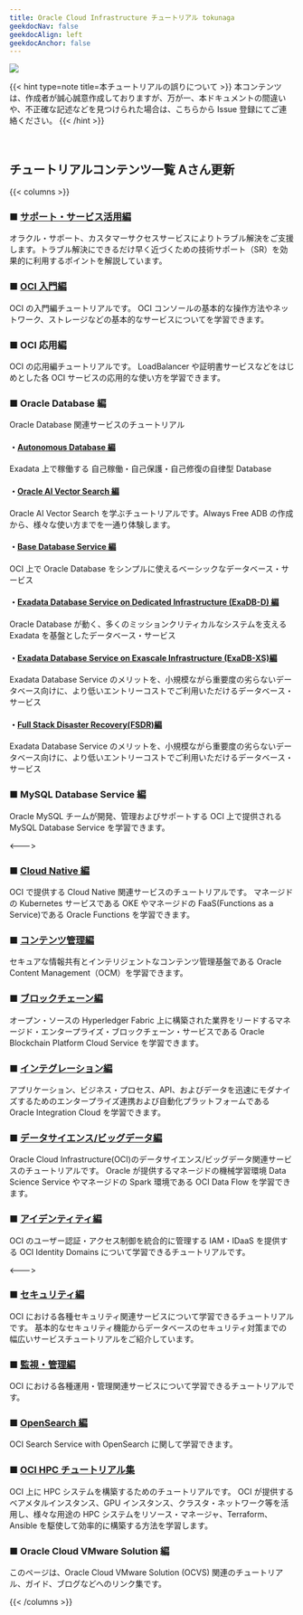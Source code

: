 ```yaml
---
title: Oracle Cloud Infrastructure チュートリアル tokunaga
geekdocNav: false
geekdocAlign: left
geekdocAnchor: false
---
```


![](images/hero.png)

{{< hint type=note title=本チュートリアルの誤りについて >}}
本コンテンツは、作成者が誠心誠意作成しておりますが、万が一、本ドキュメントの間違いや、不正確な記述などを見つけられた場合は、こちらから Issue 登録にてご連絡ください。
{{< /hint >}}

<br>

## チュートリアルコンテンツ一覧 Aさん更新

{{< columns >}}

### ■ [サポート・サービス活用編](./support-service)

オラクル・サポート、カスタマーサクセスサービスによりトラブル解決をご支援します。トラブル解決にできるだけ早く近づくための技術サポート（SR）を効果的に利用するポイントを解説しています。

### ■ [OCI 入門編](./beginners)

OCI の入門編チュートリアルです。
OCI コンソールの基本的な操作方法やネットワーク、ストレージなどの基本的なサービスについてを学習できます。

### ■ OCI 応用編

OCI の応用編チュートリアルです。
LoadBalancer や証明書サービスなどをはじめとした各 OCI サービスの応用的な使い方を学習できます。

### ■ Oracle Database 編

Oracle Database 関連サービスのチュートリアル

#### ・[Autonomous Database 編](./adb)

Exadata 上で稼働する 自己稼働・自己保護・自己修復の自律型 Database

#### ・[Oracle AI Vector Search 編](./ai-vector-search)

Oracle AI Vector Search を学ぶチュートリアルです。Always Free ADB の作成から、様々な使い方までを一通り体験します。

#### ・[Base Database Service 編](./basedb)

OCI 上で Oracle Database をシンプルに使えるベーシックなデータベース・サービス

#### ・[Exadata Database Service on Dedicated Infrastructure (ExaDB-D) 編](./exadbd)

Oracle Database が動く、多くのミッションクリティカルなシステムを支える Exadata を基盤としたデータベース・サービス

#### ・[Exadata Database Service on Exascale Infrastructure (ExaDB-XS)編](./exadb-xs)

Exadata Database Service のメリットを、小規模ながら重要度の劣らないデータベース向けに、より低いエントリーコストでご利用いただけるデータベース・サービス

#### ・[Full Stack Disaster Recovery(FSDR)編](./fsdr)

Exadata Database Service のメリットを、小規模ながら重要度の劣らないデータベース向けに、より低いエントリーコストでご利用いただけるデータベース・サービス

### ■ MySQL Database Service 編

Oracle MySQL チームが開発、管理およびサポートする OCI 上で提供される MySQL Database Service を学習できます。

<--->

### ■ [Cloud Native 編](./cloud-native)

OCI で提供する Cloud Native 関連サービスのチュートリアルです。
マネージドの Kubernetes サービスである OKE やマネージドの FaaS(Functions as a Service)である Oracle Functions を学習できます。

### ■ [コンテンツ管理編](./content-management)

セキュアな情報共有とインテリジェントなコンテンツ管理基盤である Oracle Content Management（OCM）を学習できます。

### ■ [ブロックチェーン編](./blockchain)

オープン・ソースの Hyperledger Fabric 上に構築された業界をリードするマネージド・エンタープライズ・ブロックチェーン・サービスである Oracle Blockchain Platform Cloud Service を学習できます。

### ■ [インテグレーション編](./integration)

アプリケーション、ビジネス・プロセス、API、およびデータを迅速にモダナイズするためのエンタープライズ連携および自動化プラットフォームである Oracle Integration Cloud を学習できます。

### ■ [データサイエンス/ビッグデータ編](./datascience)

Oracle Cloud Infrastructure(OCI)のデータサイエンス/ビッグデータ関連サービスのチュートリアルです。
Oracle が提供するマネージドの機械学習環境 Data Science Service やマネージドの Spark 環境である OCI Data Flow を学習できます。

### ■ [アイデンティティ編](./identity)

OCI のユーザー認証・アクセス制御を統合的に管理する IAM・IDaaS を提供する OCI Identity Domains について学習できるチュートリアルです。

<--->

### ■ [セキュリティ編](./security)

OCI における各種セキュリティ関連サービスについて学習できるチュートリアルです。
基本的なセキュリティ機能からデータベースのセキュリティ対策までの幅広いサービスチュートリアルをご紹介しています。

### ■ [監視・管理編](./management)

OCI における各種運用・管理関連サービスについて学習できるチュートリアルです。

### ■ [OpenSearch 編](./opensearch)

OCI Search Service with OpenSearch に関して学習できます。

### ■ [OCI HPC チュートリアル集](./hpc/#1-oci-hpcチュートリアル集)

OCI 上に HPC システムを構築するためのチュートリアルです。
OCI が提供するベアメタルインスタンス、GPU インスタンス、クラスタ・ネットワーク等を活用し、様々な用途の HPC システムをリソース・マネージャ、Terraform、Ansible を駆使して効率的に構築する方法を学習します。

### ■ Oracle Cloud VMware Solution 編

このページは、Oracle Cloud VMware Solution (OCVS) 関連のチュートリアル、ガイド、ブログなどへのリンク集です。

{{< /columns >}}
